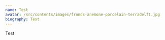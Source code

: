 ```yaml
---
name: Test
avatar: /src/contents/images/fronds-anemone-porcelain-terradelft.jpg
biography: Test
---
```

Test